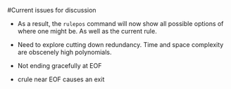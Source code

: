 #Current issues for discussion


- As a result, the `rulepos` command will now show all possible options of where one might be. As well as the current rule.

- Need to explore cutting down redundancy. Time and space complexity are obscenely high polynomials.

- Not ending gracefully at EOF

- crule near EOF causes an exit

